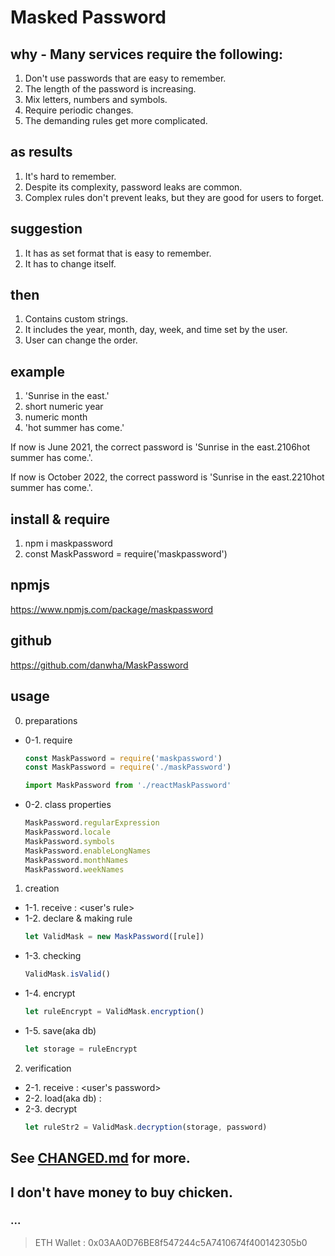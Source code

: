# Masked Password

## why - Many services require the following:
  1. Don't use passwords that are easy to remember.
  2. The length of the password is increasing.
  3. Mix letters, numbers and symbols.
  4. Require periodic changes.
  5. The demanding rules get more complicated.

## as results
  1. It's hard to remember.
  2. Despite its complexity, password leaks are common.
  3. Complex rules don't prevent leaks, but they are good for users to forget.

## suggestion
  1. It has as set format that is easy to remember.
  2. It has to change itself.

## then
  1. Contains custom strings.
  2. It includes the year, month, day, week, and time set by the user.
  3. User can change the order.

## example
  1. 'Sunrise in the east.'
  2. short numeric year
  3. numeric month
  4. 'hot summer has come.'

  If now is June 2021, the correct password is
    'Sunrise in the east.2106hot summer has come.'.

  If now is October 2022, the correct password is 'Sunrise in the east.2210hot summer has come.'.

## install & require
  1. npm i maskpassword
  2. const MaskPassword = require('maskpassword')

## npmjs
  https://www.npmjs.com/package/maskpassword

## github
  https://github.com/danwha/MaskPassword

## usage
  0. preparations
  * 0-1. require
    ```javascript(node.js commonJS)
    const MaskPassword = require('maskpassword')
    const MaskPassword = require('./maskPassword')
    ```

    ```javascript(react.js ES6)
    import MaskPassword from './reactMaskPassword'
    ```

  * 0-2. class properties
    ```javascript
    MaskPassword.regularExpression
    MaskPassword.locale
    MaskPassword.symbols
    MaskPassword.enableLongNames
    MaskPassword.monthNames
    MaskPassword.weekNames
    ```

  1. creation
  * 1-1. receive        : <user's rule>
  * 1-2. declare & making rule
    ```javascript
    let ValidMask = new MaskPassword([rule])
    ```
  * 1-3. checking
    ```javascript
    ValidMask.isValid()
    ```
  * 1-4. encrypt
    ```javascript
    let ruleEncrypt = ValidMask.encryption()
    ```
  * 1-5. save(aka db)
    ```javascript
    let storage = ruleEncrypt
    ```

  2. verification
  * 2-1. receive        : <user's password>
  * 2-2. load(aka db)   : 
  * 2-3. decrypt
    ```javascript
    let ruleStr2 = ValidMask.decryption(storage, password)
    ```

## See [CHANGED.md](https://github.com/danwha/MaskPassword/blob/main/CHANGED.md) for more.

## I don't have money to buy chicken.
  ### ...
  > ETH Wallet : 0x03AA0D76BE8f547244c5A7410674f400142305b0
